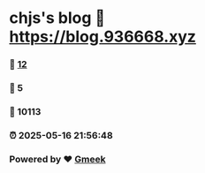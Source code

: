 # chjs's blog :link: https://blog.936668.xyz 
### :page_facing_up: [12](https://blog.936668.xyz/tag.html) 
### :speech_balloon: 5 
### :hibiscus: 10113 
### :alarm_clock: 2025-05-16 21:56:48 
### Powered by :heart: [Gmeek](https://github.com/Meekdai/Gmeek)
